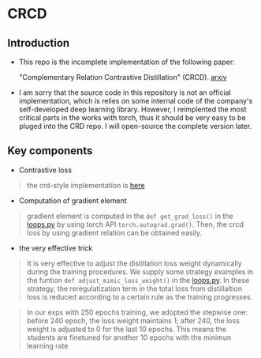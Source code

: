 # CRCD

## Introduction
* This repo is the incomplete implementation  of the following paper:

    "Complementary Relation Contrastive Distillation" (CRCD). [arxiv](https://arxiv.org/abs/2103.16367)

* I am sorry that the source code in this repository is not an official  implementation, which is relies on some internal code of the company's self-developed deep learning library.
However, I reimplented the most critical parts in the works with torch, thus it should be very easy to be pluged into the CRD repo.
I will open-source the complete version later.

## Key components

* Contrastive loss

> the crd-style implementation is [here](./crcd)

* Computation of gradient element
    
> gradient element is computed in the `def get_grad_loss()` in the [loops.py](./helper/loops.py) by using torch API `torch.autograd.grad()`.
    Then, the crcd loss by using gradient relation can be obtained easily.

* the very effective trick
> It is very effective to adjust the distillation loss weight dynamically during the training procedures. We supply some strategy examples in the funtion `def adjust_mimic_loss_weight()` in the [loops.py](./helper/loops.py).
In these strategy, the reregulatization term in the total loss from distillaltion loss is reduced according to a certain rule as the training progresses.

>  In our exps with 250 epochs training, we adopted the stepwise one: before 240 epoch, the loss weight maintains 1; after 240, the loss weight is adjusted to 0 for the last 10 epochs. This means the students are finetuned for another 10 epochs with the minimun learning rate




